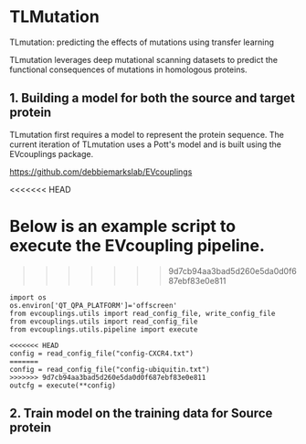# TLMutation

TLmutation: predicting the effects of mutations using transfer learning

TLmutation leverages deep mutational scanning datasets to predict the functional consequences of mutations in homologous proteins.

## 1. Building a model for both the source and target protein
TLmutation first requires a model to represent the protein sequence. The current iteration of TLmutation uses a Pott's model and is built using the EVcouplings package. 

https://github.com/debbiemarkslab/EVcouplings

<<<<<<< HEAD

Below is an example script to execute the EVcoupling pipeline.
=======
>>>>>>> 9d7cb94aa3bad5d260e5da0d0f687ebf83e0e811
```
import os
os.environ['QT_QPA_PLATFORM']='offscreen' 
from evcouplings.utils import read_config_file, write_config_file
from evcouplings.utils import read_config_file
from evcouplings.utils.pipeline import execute

<<<<<<< HEAD
config = read_config_file("config-CXCR4.txt")
=======
config = read_config_file("config-ubiquitin.txt")
>>>>>>> 9d7cb94aa3bad5d260e5da0d0f687ebf83e0e811
outcfg = execute(**config)

```



## 2. Train model on the training data for Source protein 
